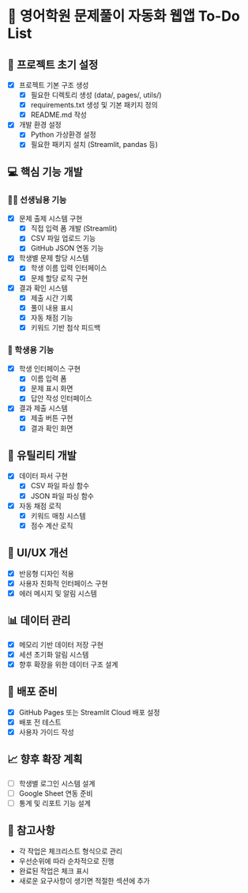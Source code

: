 # 📝 영어학원 문제풀이 자동화 웹앱 To-Do List

## 🚀 프로젝트 초기 설정
- [x] 프로젝트 기본 구조 생성
  - [x] 필요한 디렉토리 생성 (data/, pages/, utils/)
  - [x] requirements.txt 생성 및 기본 패키지 정의
  - [x] README.md 작성
- [x] 개발 환경 설정
  - [x] Python 가상환경 설정
  - [x] 필요한 패키지 설치 (Streamlit, pandas 등)

## 💻 핵심 기능 개발

### 👩‍🏫 선생님용 기능
- [x] 문제 출제 시스템 구현
  - [x] 직접 입력 폼 개발 (Streamlit)
  - [x] CSV 파일 업로드 기능
  - [x] GitHub JSON 연동 기능
- [x] 학생별 문제 할당 시스템
  - [x] 학생 이름 입력 인터페이스
  - [x] 문제 할당 로직 구현
- [x] 결과 확인 시스템
  - [x] 제출 시간 기록
  - [x] 풀이 내용 표시
  - [x] 자동 채점 기능
  - [x] 키워드 기반 첨삭 피드백

### 👧 학생용 기능
- [x] 학생 인터페이스 구현
  - [x] 이름 입력 폼
  - [x] 문제 표시 화면
  - [x] 답안 작성 인터페이스
- [x] 결과 제출 시스템
  - [x] 제출 버튼 구현
  - [x] 결과 확인 화면

## 🔧 유틸리티 개발
- [x] 데이터 파서 구현
  - [x] CSV 파일 파싱 함수
  - [x] JSON 파일 파싱 함수
- [x] 자동 채점 로직
  - [x] 키워드 매칭 시스템
  - [x] 점수 계산 로직

## 🎨 UI/UX 개선
- [x] 반응형 디자인 적용
- [x] 사용자 친화적 인터페이스 구현
- [x] 에러 메시지 및 알림 시스템

## 📊 데이터 관리
- [x] 메모리 기반 데이터 저장 구현
- [x] 세션 초기화 알림 시스템
- [x] 향후 확장을 위한 데이터 구조 설계

## 🚀 배포 준비
- [x] GitHub Pages 또는 Streamlit Cloud 배포 설정
- [x] 배포 전 테스트
- [x] 사용자 가이드 작성

## 📈 향후 확장 계획
- [ ] 학생별 로그인 시스템 설계
- [ ] Google Sheet 연동 준비
- [ ] 통계 및 리포트 기능 설계

## 📝 참고사항
- 각 작업은 체크리스트 형식으로 관리
- 우선순위에 따라 순차적으로 진행
- 완료된 작업은 체크 표시
- 새로운 요구사항이 생기면 적절한 섹션에 추가 